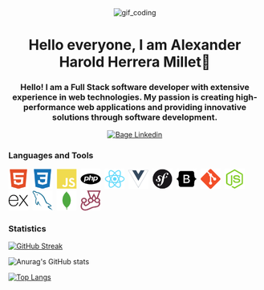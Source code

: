 
<div id="header" align="center">
    <img src="https://media.giphy.com/media/RbDKaczqWovIugyJmW/giphy.gif" alt="gif_coding" width="200" height="200"/>
    <h1>Hello everyone, I am Alexander Harold Herrera Millet👋 </h1>
    <h3>Hello! I am a Full Stack software developer with extensive experience in web technologies.
        My passion is creating high-performance web applications and providing innovative solutions through software
        development.</h3>
</div>
<div id="badges" align="center">
    <a href="https://www.linkedin.com/in/alexander-herrera-millet-8127b81b9/">
        <img src="https://img.shields.io/badge/Linkedin-Alexander%20Herrera%20Millet-blue?logo=Linkedin&logoColor=blue&link=https%3A%2F%2Fwww.linkedin.com%2Fin%2Falexander-herrera-millet-8127b81b9%2F" alt="Bage Linkedin">
    </a>
</div>


<div id="tools" align="left">
    <h3>Languages and Tools</h3>
    <img src="https://github.com/devicons/devicon/blob/master/icons/html5/html5-plain.svg" alt="HTML" height="40"
         width="40"/>&nbsp;
    <img src="https://github.com/devicons/devicon/blob/master/icons/css3/css3-plain.svg" alt="CSS" height="40"
         width="40"/>&nbsp;
    <img src="https://github.com/devicons/devicon/blob/master/icons/javascript/javascript-plain.svg" alt="JAVASCRIPT"
         height="40" width="40"/>&nbsp;
    <img src="https://github.com/devicons/devicon/blob/master/icons/php/php-plain.svg" alt="PHP" height="40"
         width="40"/>&nbsp;
    <img src="https://github.com/devicons/devicon/blob/master/icons/react/react-original.svg" alt="REACT" height="40"
         width="40"/>&nbsp;
    <img src="https://github.com/devicons/devicon/blob/master/icons/vuejs/vuejs-plain.svg" alt="VUE" height="40"
         width="40"/>&nbsp;
    <img src="https://github.com/devicons/devicon/blob/master/icons/symfony/symfony-original.svg" alt="Symfony"
         height="40" width="40"/>&nbsp;
    <img src="https://github.com/devicons/devicon/blob/master/icons/bootstrap/bootstrap-plain.svg" alt="Bootstrap"
         height="40" width="40"/>&nbsp;
    <img src="https://github.com/devicons/devicon/blob/master/icons/git/git-plain.svg" alt="GIT" height="40"
         width="40"/>&nbsp;
    <img src="https://github.com/devicons/devicon/blob/master/icons/nodejs/nodejs-plain.svg" alt="Node" height="40"
         width="40"/>&nbsp;
    <img src="https://github.com/devicons/devicon/blob/master/icons/express/express-original.svg" alt="Express"
         height="40" width="40"/>&nbsp;
    <img src="https://github.com/devicons/devicon/blob/master/icons/mysql/mysql-plain.svg" alt="MYSQL" height="40"
         width="40"/>&nbsp;
    <img src="https://github.com/devicons/devicon/blob/master/icons/mongodb/mongodb-plain.svg" alt="MONGODB" height="40"
         width="40"/>&nbsp;
    <img src="https://github.com/devicons/devicon/blob/master/icons/jest/jest-plain.svg" alt="jest" height="40"
         width="40"/>&nbsp;
</div>

### Statistics
[![GitHub Streak](https://streak-stats.demolab.com?user=Alex900930&theme=transparent)](https://git.io/streak-stats)

![Anurag's GitHub stats](https://github-readme-stats.vercel.app/api?username=Alex900930&show_icons=true&theme=transparent)

[![Top Langs](https://github-readme-stats.vercel.app/api/top-langs/?username=Alex900930&layout=pie)](https://github.com/anuraghazra/github-readme-stats)
<!--
**Alex900930/Alex900930** is a ✨ _special_ ✨ repository because its `README.md` (this file) appears on your GitHub profile.

Here are some ideas to get you started:

- 🔭 I’m currently working on ...
- 🌱 I’m currently learning ...
- 👯 I’m looking to collaborate on ...
- 🤔 I’m looking for help with ...
- 💬 Ask me about ...
- 📫 How to reach me: ...
- 😄 Pronouns: ...
- ⚡ Fun fact: ...
-->
